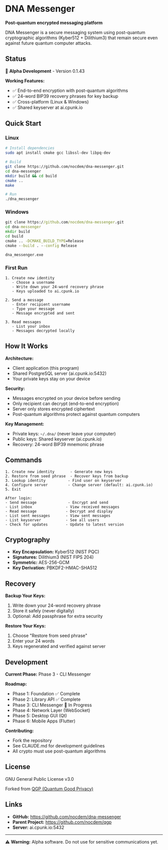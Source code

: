 # DNA Messenger

**Post-quantum encrypted messaging platform**

DNA Messenger is a secure messaging system using post-quantum cryptographic algorithms (Kyber512 + Dilithium3) that remain secure even against future quantum computer attacks.

## Status

🚧 **Alpha Development** - Version 0.1.43

**Working Features:**
- ✅ End-to-end encryption with post-quantum algorithms
- ✅ 24-word BIP39 recovery phrases for key backup
- ✅ Cross-platform (Linux & Windows)
- ✅ Shared keyserver at ai.cpunk.io

## Quick Start

### Linux

```bash
# Install dependencies
sudo apt install cmake gcc libssl-dev libpq-dev

# Build
git clone https://github.com/nocdem/dna-messenger.git
cd dna-messenger
mkdir build && cd build
cmake ..
make

# Run
./dna_messenger
```

### Windows

```cmd
git clone https://github.com/nocdem/dna-messenger.git
cd dna-messenger
mkdir build
cd build
cmake .. -DCMAKE_BUILD_TYPE=Release
cmake --build . --config Release

dna_messenger.exe
```

### First Run

```
1. Create new identity
   - Choose a username
   - Write down your 24-word recovery phrase
   - Keys uploaded to ai.cpunk.io

2. Send a message
   - Enter recipient username
   - Type your message
   - Message encrypted and sent

3. Read messages
   - List your inbox
   - Messages decrypted locally
```

## How It Works

**Architecture:**
- Client application (this program)
- Shared PostgreSQL server (ai.cpunk.io:5432)
- Your private keys stay on your device

**Security:**
- Messages encrypted on your device before sending
- Only recipient can decrypt (end-to-end encryption)
- Server only stores encrypted ciphertext
- Post-quantum algorithms protect against quantum computers

**Key Management:**
- Private keys: `~/.dna/` (never leave your computer)
- Public keys: Shared keyserver (ai.cpunk.io)
- Recovery: 24-word BIP39 mnemonic phrase

## Commands

```
1. Create new identity       - Generate new keys
2. Restore from seed phrase  - Recover keys from backup
3. Lookup identity          - Find user on keyserver
4. Configure server         - Change server (default: ai.cpunk.io)
5. Exit

After login:
- Send message              - Encrypt and send
- List inbox               - View received messages
- Read message             - Decrypt and display
- List sent messages       - View sent messages
- List keyserver           - See all users
- Check for updates        - Update to latest version
```

## Cryptography

- **Key Encapsulation:** Kyber512 (NIST PQC)
- **Signatures:** Dilithium3 (NIST FIPS 204)
- **Symmetric:** AES-256-GCM
- **Key Derivation:** PBKDF2-HMAC-SHA512

## Recovery

**Backup Your Keys:**
1. Write down your 24-word recovery phrase
2. Store it safely (never digitally)
3. Optional: Add passphrase for extra security

**Restore Your Keys:**
1. Choose "Restore from seed phrase"
2. Enter your 24 words
3. Keys regenerated and verified against server

## Development

**Current Phase:** Phase 3 - CLI Messenger

**Roadmap:**
- Phase 1: Foundation ✅ Complete
- Phase 2: Library API ✅ Complete
- Phase 3: CLI Messenger 🚧 In Progress
- Phase 4: Network Layer (WebSocket)
- Phase 5: Desktop GUI (Qt)
- Phase 6: Mobile Apps (Flutter)

**Contributing:**
- Fork the repository
- See CLAUDE.md for development guidelines
- All crypto must use post-quantum algorithms

## License

GNU General Public License v3.0

Forked from [QGP (Quantum Good Privacy)](https://github.com/nocdem/qgp)

## Links

- **GitHub:** https://github.com/nocdem/dna-messenger
- **Parent Project:** https://github.com/nocdem/qgp
- **Server:** ai.cpunk.io:5432

---

⚠️ **Warning:** Alpha software. Do not use for sensitive communications yet.

